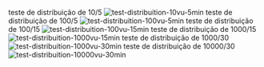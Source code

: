 teste de distribuição de 10/5
![test-distribuition-10vu-5min](https://github.com/Ra2861/Testes-de-carga/assets/99209068/b446a011-f77f-43f4-a0e7-1bd4015289ff)
teste de distribuição de 100/5
![test-distribuition-100vu-5min](https://github.com/Ra2861/Testes-de-carga/assets/99209068/ff418680-296d-4d0b-99cc-0ed599413e07)
teste de distribuição de 100/15
![test-distribuition-100vu-15min](https://github.com/Ra2861/Testes-de-carga/assets/99209068/8d29191f-1cb9-4d17-9f23-82da85dc5dfe)
teste de distribuição de 1000/15
![test-distribuition-1000vu-15min](https://github.com/Ra2861/Testes-de-carga/assets/99209068/4bfc8138-796f-4f7a-9fd1-ac6eaf587eb5)
teste de distribuição de 1000/30
![test-distribuition-1000vu-30min](https://github.com/Ra2861/Testes-de-carga/assets/99209068/384ae935-9ac0-473f-93d0-373a242acf94)
teste de distribuição de 10000/30
![test-distribuition-10000vu-30min](https://github.com/Ra2861/Testes-de-carga/assets/99209068/91a56d60-2acd-4bb5-a6c3-4bb67a49a947)

